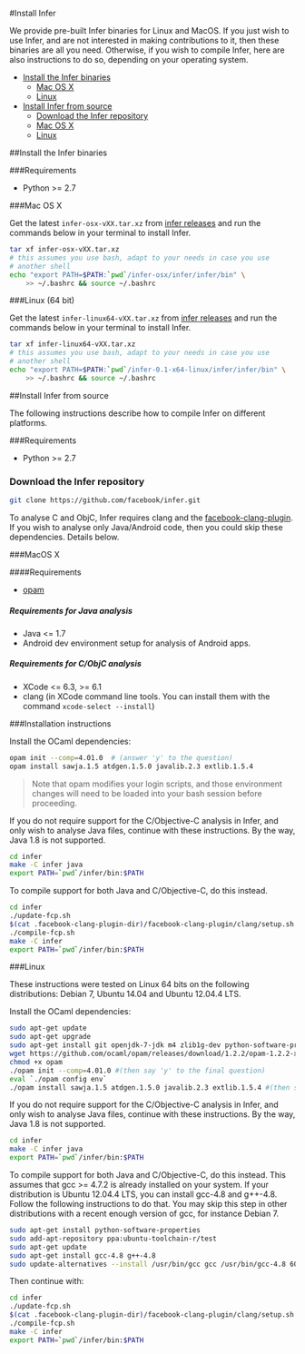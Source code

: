#Install Infer

We provide pre-built Infer binaries for Linux and MacOS.  If you just
wish to use Infer, and are not interested in making contributions to
it, then these binaries are all you need.  Otherwise, if you wish to
compile Infer, here are also instructions to do so, depending on your
operating system.

- [Install the Infer binaries](INSTALL.md#install-the-infer-binaries)
	- [Mac OS X](INSTALL.md#mac-os-x)
	- [Linux](INSTALL.md#linux-64-bit)
- [Install Infer from source](INSTALL.md#install-infer-from-source)
	- [Download the Infer repository](INSTALL.md#download-the-infer-repository)
	- [Mac OS X](INSTALL.md#macos-x)
	- [Linux](INSTALL.md#linux)

##Install the Infer binaries

###Requirements

- Python >= 2.7

###Mac OS X 

Get the latest `infer-osx-vXX.tar.xz` from [infer
releases](https://github.com/facebook/infer/releases) and run the
commands below in your terminal to install Infer.

 ```bash
tar xf infer-osx-vXX.tar.xz
# this assumes you use bash, adapt to your needs in case you use
# another shell
echo "export PATH=$PATH:`pwd`/infer-osx/infer/infer/bin" \
     >> ~/.bashrc && source ~/.bashrc
```

###Linux (64 bit)

Get the latest `infer-linux64-vXX.tar.xz` from [infer
releases](https://github.com/facebook/infer/releases) and run the
commands below in your terminal to install Infer.

 ```bash
tar xf infer-linux64-vXX.tar.xz 
# this assumes you use bash, adapt to your needs in case you use
# another shell
echo "export PATH=$PATH:`pwd`/infer-0.1-x64-linux/infer/infer/bin" \
     >> ~/.bashrc && source ~/.bashrc
```


##Install Infer from source

The following instructions describe how to compile Infer on different
platforms.

###Requirements

- Python >= 2.7

### Download the Infer repository

```bash
git clone https://github.com/facebook/infer.git
```

To analyse C and ObjC, Infer requires clang and the
[facebook-clang-plugin](https://github.com/facebook/facebook-clang-plugins). If
you wish to analyse only Java/Android code, then you could skip these
dependencies. Details below.

###MacOS X 

####Requirements

- [opam](https://opam.ocaml.org/doc/Install.html#OSX)

##### Requirements for Java analysis

- Java <= 1.7
- Android dev environment setup for analysis of Android apps.

##### Requirements for C/ObjC analysis 

- XCode <= 6.3, >= 6.1
- clang (in XCode command line tools. You can install them with the command `xcode-select --install`)

###Installation instructions

Install the OCaml dependencies:

```bash
opam init --comp=4.01.0  # (answer 'y' to the question)
opam install sawja.1.5 atdgen.1.5.0 javalib.2.3 extlib.1.5.4
```

> Note that opam modifies your login scripts, and those environment changes will need to be loaded into your bash session before proceeding.

If you do not require support for the C/Objective-C analysis in Infer,
and only wish to analyse Java files, continue with these
instructions. By the way, Java 1.8 is not supported.

```bash
cd infer
make -C infer java
export PATH=`pwd`/infer/bin:$PATH
```

To compile support for both Java and C/Objective-C, do this instead.

```bash
cd infer
./update-fcp.sh
$(cat .facebook-clang-plugin-dir)/facebook-clang-plugin/clang/setup.sh  # go have a coffee :)
./compile-fcp.sh
make -C infer
export PATH=`pwd`/infer/bin:$PATH
```

###Linux

These instructions were tested on Linux 64 bits on the following
distributions: Debian 7, Ubuntu 14.04 and Ubuntu 12.04.4 LTS.

Install the OCaml dependencies:

```bash
sudo apt-get update
sudo apt-get upgrade
sudo apt-get install git openjdk-7-jdk m4 zlib1g-dev python-software-properties build-essential libgmp-dev libmpfr-dev libmpc-dev unzip
wget https://github.com/ocaml/opam/releases/download/1.2.2/opam-1.2.2-x86_64-Linux -O opam
chmod +x opam
./opam init --comp=4.01.0 #(then say 'y' to the final question)
eval `./opam config env`
./opam install sawja.1.5 atdgen.1.5.0 javalib.2.3 extlib.1.5.4 #(then say 'y' to the question)
```

If you do not require support for the C/Objective-C analysis in Infer,
and only wish to analyse Java files, continue with these
instructions. By the way, Java 1.8 is not supported.

```bash
cd infer
make -C infer java
export PATH=`pwd`/infer/bin:$PATH
```

To compile support for both Java and C/Objective-C, do this
instead. This assumes that gcc >= 4.7.2 is already installed on your
system. If your distribution is Ubuntu 12.04.4 LTS, you can install
gcc-4.8 and g++-4.8. Follow the following instructions to do that. You
may skip this step in other distributions with a recent enough version
of gcc, for instance Debian 7.

```bash
sudo apt-get install python-software-properties
sudo add-apt-repository ppa:ubuntu-toolchain-r/test
sudo apt-get update
sudo apt-get install gcc-4.8 g++-4.8
sudo update-alternatives --install /usr/bin/gcc gcc /usr/bin/gcc-4.8 60 --slave /usr/bin/g++ g++ /usr/bin/g++-4.8
```

Then continue with:

```bash
cd infer
./update-fcp.sh
$(cat .facebook-clang-plugin-dir)/facebook-clang-plugin/clang/setup.sh  # go have a coffee :)
./compile-fcp.sh
make -C infer
export PATH=`pwd`/infer/bin:$PATH
```
